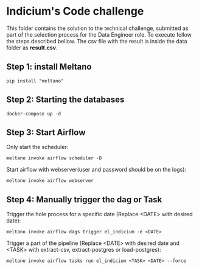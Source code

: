 # Indicium's Code challenge
This folder contains the solution to the technical challenge, submitted as part of the selection process for the Data Engineer role.
To execute follow the steps described bellow. The csv file with the result is inside the data folder as **result.csv**.

## Step 1: install Meltano
```
pip install "meltano"
```

## Step 2: Starting the databases
```
docker-compose up -d
```

## Step 3: Start Airflow
Only start the scheduler:
```
meltano invoke airflow scheduler -D
```
Start airflow with webserver(user and password should be on the logs):
```
meltano invoke airflow webserver
```

## Step 4: Manually trigger the dag or Task

Trigger the hole process for a specific date (Replace \<DATE> with desired date):
```
meltano invoke airflow dags trigger el_indicium -e <DATE>
```

Trigger a part of the pipeline (Replace \<DATE> with desired date and \<TASK> with extract-csv, extract-postgres or load-postgres):
```
meltano invoke airflow tasks run el_indicium <TASK> <DATE> --force
```
